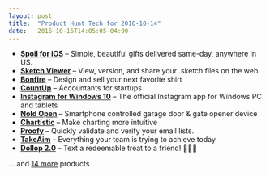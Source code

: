 ```yaml
---
layout: post
title:  "Product Hunt Tech for 2016-10-14"
date:   2016-10-15T14:05:05-04:00
---
```


* **[Spoil for iOS](https://www.producthunt.com/tech/spoil-for-ios?utm_campaign=producthunt-api&utm_medium=api&utm_source=Application%3A+Daily+Digest+RSS+%28ID%3A+3202%29)** – Simple, beautiful gifts delivered same-day, anywhere in US.
* **[Sketch Viewer](https://www.producthunt.com/tech/sketch-viewer?utm_campaign=producthunt-api&utm_medium=api&utm_source=Application%3A+Daily+Digest+RSS+%28ID%3A+3202%29)** – View, version, and share your .sketch files on the web
* **[Bonfire](https://www.producthunt.com/tech/bonfire-3?utm_campaign=producthunt-api&utm_medium=api&utm_source=Application%3A+Daily+Digest+RSS+%28ID%3A+3202%29)** – Design and sell your next favorite shirt
* **[CountUp](https://www.producthunt.com/tech/countup-3?utm_campaign=producthunt-api&utm_medium=api&utm_source=Application%3A+Daily+Digest+RSS+%28ID%3A+3202%29)** – Accountants for startups
* **[Instagram for Windows 10](https://www.producthunt.com/tech/instagram-for-windows-10?utm_campaign=producthunt-api&utm_medium=api&utm_source=Application%3A+Daily+Digest+RSS+%28ID%3A+3202%29)** – The official Instagram app for Windows PC and tablets
* **[Nold Open](https://www.producthunt.com/tech/nold-open?utm_campaign=producthunt-api&utm_medium=api&utm_source=Application%3A+Daily+Digest+RSS+%28ID%3A+3202%29)** – Smartphone controlled garage door & gate opener device
* **[Chartistic](https://www.producthunt.com/tech/chartistic?utm_campaign=producthunt-api&utm_medium=api&utm_source=Application%3A+Daily+Digest+RSS+%28ID%3A+3202%29)** – Make charting more intuitive
* **[Proofy](https://www.producthunt.com/tech/proofy-2?utm_campaign=producthunt-api&utm_medium=api&utm_source=Application%3A+Daily+Digest+RSS+%28ID%3A+3202%29)** – Quickly validate and verify your email lists.
* **[TakeAim](https://www.producthunt.com/tech/takeaim?utm_campaign=producthunt-api&utm_medium=api&utm_source=Application%3A+Daily+Digest+RSS+%28ID%3A+3202%29)** – Everything your team is trying to achieve today
* **[Dollop 2.0](https://www.producthunt.com/tech/dollop-2-0?utm_campaign=producthunt-api&utm_medium=api&utm_source=Application%3A+Daily+Digest+RSS+%28ID%3A+3202%29)** – Text a redeemable treat to a friend! 👯📲🍩

… and [14 more](https://www.producthunt.com/tech) products